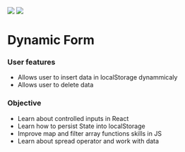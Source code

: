 ![](https://aleen42.github.io/badges/src/javascript.svg) ![](https://aleen42.github.io/badges/src/react.svg)

# Dynamic Form
### User features

- Allows user to insert data in localStorage dynammicaly
- Allows user to delete data

### Objective

- Learn about controlled inputs in React
- Learn how to persist State into localStorage
- Improve map and filter array functions skills in JS
- Learn about spread operator and work with data
